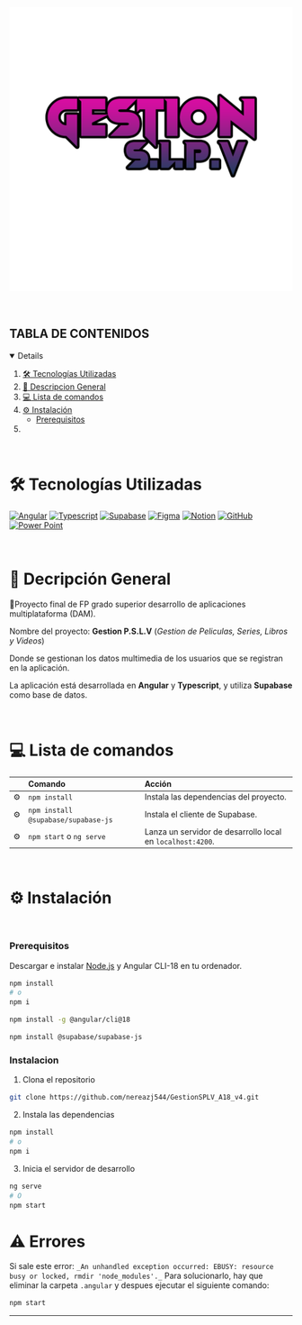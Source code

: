 <p align="center">
    <img src="logo.png" alt="logo_Gestion_Multimedia">
</p>

<br>


## TABLA DE CONTENIDOS

<details open="true">
  
1. [🛠️ Tecnologías Utilizadas](#️-tecnologías-utilizadas)
2. [📌 Descripcion General](#-descripción-general)
4. [💻 Lista de comandos](#-ˏˋ--lista-de-comandos-ˊˎ-)
3. [⚙️ Instalación](#️-instalación)
    - [Prerequisitos](#prerequisitos)
5.  
      
</details>

<br>

# 🛠️ Tecnologías Utilizadas

[![Angular][angular-bage]][angular-url]
[![Typescript][typescript-badge]][typescript-url] 
[![Supabase][supabase-bage]][supabase-url]
[![Figma][figma-bage]][figma-url]
[![Notion][notion-bage]][notion-url]
[![GitHub][github-bage]][github-url]
[![Power Point][powerpoint-bage]][powerpoint-url]



<br>

# 📌 Decripción General

🚀Proyecto final de FP grado superior desarrollo de aplicaciones multiplataforma (DAM).

Nombre del proyecto: **Gestion P.S.L.V** (_Gestion de Peliculas, Series, Libros y Videos_)

Donde se gestionan los datos multimedia de los usuarios que se registran en la aplicación.

La aplicación está desarrollada en **Angular** y **Typescript**, y utiliza **Supabase** como base de datos.


<br>

# 💻 Lista de comandos

|     | Comando          | Acción                                        |
| :-- | :--------------- | :-------------------------------------------- |
| ⚙️  | `npm install` | Instala las dependencias del proyecto. |
| ⚙️  | `npm install @supabase/supabase-js` | Instala el cliente de Supabase. |
| ⚙️  | `npm start` o `ng serve` | Lanza un servidor de desarrollo local en  `localhost:4200`.  |




<br>

# ⚙ Instalación

<br>

### Prerequisitos

Descargar e instalar [Node.js](https://nodejs.org/es/) y Angular CLI-18 en tu ordenador.

```sh
npm install
# o
npm i
```

```sh
npm install -g @angular/cli@18
```

```sh
npm install @supabase/supabase-js
```



### Instalacion

1. Clona el repositorio
```sh
git clone https://github.com/nereazj544/GestionSPLV_A18_v4.git
```

2. Instala las dependencias
```sh
npm install
# o
npm i
```

3. Inicia el servidor de desarrollo
```sh
ng serve
# O
npm start
```







# ⚠️ Errores

Si sale este error: ``_An unhandled exception occurred: EBUSY: resource busy or locked, rmdir 'node_modules'._``
Para solucionarlo, hay que eliminar la carpeta `.angular` y despues ejecutar el siguiente comando:

```sh
npm start
```















































---


[typescript-url]: https://www.typescriptlang.org/
[typescript-badge]: https://img.shields.io/badge/Typescript-007ACC?style=for-the-badge&logo=typescript&logoColor=white&color=blue

[supabase-bage]: https://img.shields.io/badge/Subapase-007ACC?style=for-the-badge&logo=supabase&logoColor=white&color=green
[supabase-url]: https://www.supabase.com/docs

[angular-bage]: https://img.shields.io/badge/Angular-007ACC?style=for-the-badge&logo=angular&logoColor=white&color=b822d7
[angular-url]: https://v18.angular.dev/

[figma-bage]: https://img.shields.io/badge/Figma-007ACC?style=for-the-badge&logo=figma&logoColor=white&color=FF5733 
[figma-url]: https://www.figma.com/

[notion-bage]: https://img.shields.io/badge/Notion-007ACC?style=for-the-badge&logo=notion&logoColor=white&color=grey 
[notion-url]: https://www.notion.com/es-es/help

[github-bage]: https://img.shields.io/badge/Github-007ACC?style=for-the-badge&logo=github&logoColor=white&color=22aed7 
[github-url]: https://docs.github.com/es

[powerpoint-bage]: https://img.shields.io/badge/Powerpoint-007ACC?style=for-the-badge&logo=microsoftpowerpoint&logoColor=white&color=d76c22
[powerpoint-url]: https://www.microsoft.com/es-es/microsoft-365/powerpoint
